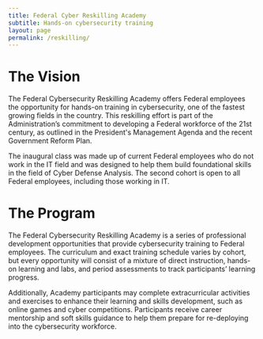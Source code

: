 ```yaml
---
title: Federal Cyber Reskilling Academy
subtitle: Hands-on cybersecurity training
layout: page
permalink: /reskilling/
---
```


# The Vision

The Federal Cybersecurity Reskilling Academy offers Federal employees the opportunity for hands-on training in cybersecurity, one of the fastest growing fields in the country. This reskilling effort is part of the Administration’s commitment to developing a Federal workforce of the 21st century, as outlined in the President's Management Agenda and the recent Government Reform Plan.

The inaugural class was made up of current Federal employees who do not work in the IT field and was designed to help them build foundational skills in the field of Cyber Defense Analysis. The second cohort is open to all Federal employees, including those working in IT.

# The Program

The Federal Cybersecurity Reskilling Academy is a series of professional development opportunities that provide cybersecurity training to Federal employees. The curriculum and exact training schedule varies by cohort, but every opportunity will consist of a mixture of direct instruction, hands-on learning and labs, and period assessments to track participants’ learning progress.

Additionally, Academy participants may complete extracurricular activities and exercises to enhance their learning and skills development, such as online games and cyber competitions. Participants receive career mentorship and soft skills guidance to help them prepare for re-deploying into the cybersecurity workforce.
